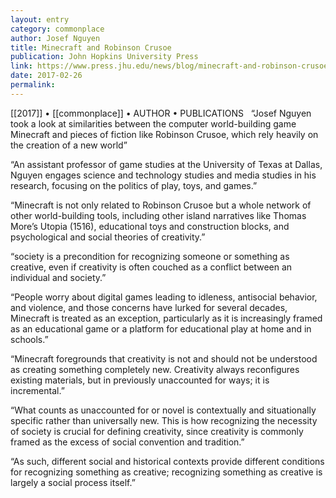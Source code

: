 ```yaml
---
layout: entry
category: commonplace
author: Josef Nguyen
title: Minecraft and Robinson Crusoe
publication: John Hopkins University Press
link: https://www.press.jhu.edu/news/blog/minecraft-and-robinson-crusoe
date: 2017-02-26
permalink: 
---
```


[[2017]] • [[commonplace]] • AUTHOR • PUBLICATIONS 
 
“Josef Nguyen took a look at similarities between the computer world-building game Minecraft and pieces of fiction like Robinson Crusoe, which rely heavily on the creation of a new world”

“An assistant professor of game studies at the University of Texas at Dallas, Nguyen engages science and technology studies and media studies in his research, focusing on the politics of play, toys, and games.”

“Minecraft is not only related to Robinson Crusoe but a whole network of other world-building tools, including other island narratives like Thomas More’s Utopia (1516), educational toys and construction blocks, and psychological and social theories of creativity.”

“society is a precondition for recognizing someone or something as creative, even if creativity is often couched as a conflict between an individual and society.”

“People worry about digital games leading to idleness, antisocial behavior, and violence, and those concerns have lurked for several decades, Minecraft is treated as an exception, particularly as it is increasingly framed as an educational game or a platform for educational play at home and in schools.”

“Minecraft foregrounds that creativity is not and should not be understood as creating something completely new. Creativity always reconfigures existing materials, but in previously unaccounted for ways; it is incremental.”

“What counts as unaccounted for or novel is contextually and situationally specific rather than universally new. This is how recognizing the necessity of society is crucial for defining creativity, since creativity is commonly framed as the excess of social convention and tradition.”

“As such, different social and historical contexts provide different conditions for recognizing something as creative; recognizing something as creative is largely a social process itself.”

